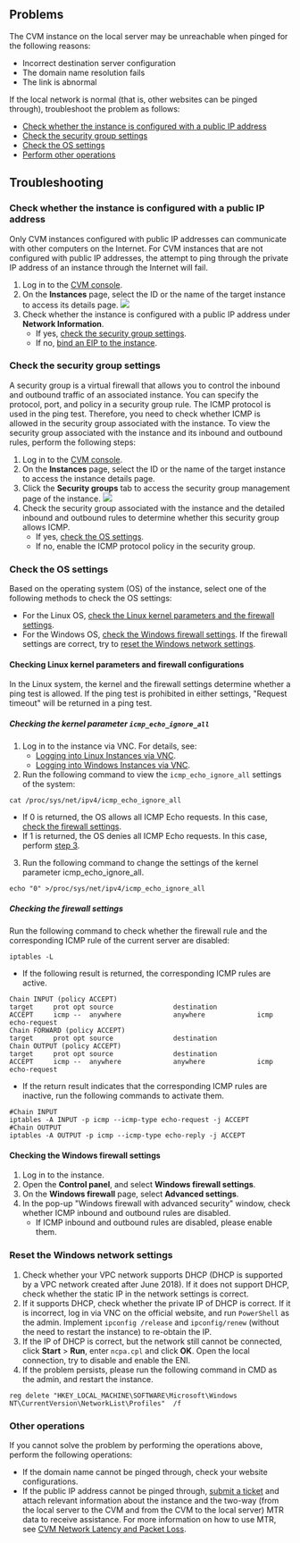 ## Problems

The CVM instance on the local server may be unreachable when pinged for the following reasons:
- Incorrect destination server configuration
- The domain name resolution fails
- The link is abnormal

If the local network is normal (that is, other websites can be pinged through), troubleshoot the problem as follows:
- [Check whether the instance is configured with a public IP address](#isConfigurePublicIP)
- [Check the security group settings](#CheckSecurityGroupSetting)
- [Check the OS settings](#CheckOSSetting)
- [Perform other operations](#OtherOperations)

## Troubleshooting


### Check whether the instance is configured with a public IP address[](id:isConfigurePublicIP)

<dx-alert infotype="explain" title="">
Only CVM instances configured with public IP addresses can communicate with other computers on the Internet. For CVM instances that are not configured with public IP addresses, the attempt to ping through the private IP address of an instance through the Internet will fail.
</dx-alert>


1. Log in to the [CVM console](https://console.cloud.tencent.com/cvm/index).
2. On the **Instances** page, select the ID or the name of the target instance to access its details page.
![](https://main.qcloudimg.com/raw/12dfabc6420688ebb0dd0f1a8f4d7188.png)
3. Check whether the instance is configured with a public IP address under **Network Information**.
   - If yes, [check the security group settings](#CheckSecurityGroupSetting).
   - If no, [bind an EIP to the instance](https://intl.cloud.tencent.com/document/product/213/16586).


### Check the security group settings[](id:CheckSecurityGroupSetting)

A security group is a virtual firewall that allows you to control the inbound and outbound traffic of an associated instance. You can specify the protocol, port, and policy in a security group rule. The ICMP protocol is used in the ping test. Therefore, you need to check whether ICMP is allowed in the security group associated with the instance. To view the security group associated with the instance and its inbound and outbound rules, perform the following steps:
1. Log in to the [CVM console](https://console.cloud.tencent.com/cvm/index).
2. On the **Instances** page, select the ID or the name of the target instance to access the instance details page.
3. Click the **Security groups** tab to access the security group management page of the instance.
![](https://main.qcloudimg.com/raw/bf5881258356a0af748ae16d9cf321a2.png)
4. Check the security group associated with the instance and the detailed inbound and outbound rules to determine whether this security group allows ICMP.
   - If yes, [check the OS settings](#CheckOSSetting).
   - If no, enable the ICMP protocol policy in the security group.


### Check the OS settings[](id:CheckOSSetting)

Based on the operating system (OS) of the instance, select one of the following methods to check the OS settings:
- For the Linux OS, [check the Linux kernel parameters and the firewall settings](#CheckLinux).
- For the Windows OS, [check the Windows firewall settings](#CheckWindows). If the firewall settings are correct, try to [reset the Windows network settings](#reset).


#### Checking Linux kernel parameters and firewall configurations[](id:CheckLinux)

<dx-alert infotype="explain" title="">
In the Linux system, the kernel and the firewall settings determine whether a ping test is allowed. If the ping test is prohibited in either settings, "Request timeout" will be returned in a ping test.
</dx-alert>

##### Checking the kernel parameter `icmp_echo_ignore_all`

1. Log in to the instance via VNC. For details, see:
   - [Logging into Linux Instances via VNC](https://intl.cloud.tencent.com/document/product/213/32494).
   - [Logging into Windows Instances via VNC](https://intl.cloud.tencent.com/document/product/213/32496).
2. Run the following command to view the `icmp_echo_ignore_all` settings of the system:
```
cat /proc/sys/net/ipv4/icmp_echo_ignore_all
```
   - If 0 is returned, the OS allows all ICMP Echo requests. In this case, [check the firewall settings](#CheckLinuxFirewall).
   - If 1 is returned, the OS denies all ICMP Echo requests. In this case, perform [step 3](#Linux_step03).

3. [](id:Linux_step03)Run the following command to change the settings of the kernel parameter icmp_echo_ignore_all.
```
echo "0" >/proc/sys/net/ipv4/icmp_echo_ignore_all
```


##### Checking the firewall settings[](id:CheckLinuxFirewall)

Run the following command to check whether the firewall rule and the corresponding ICMP rule of the current server are disabled:
```
iptables -L
```
- If the following result is returned, the corresponding ICMP rules are active.
```
Chain INPUT (policy ACCEPT)
target     prot opt source               destination         
ACCEPT     icmp --  anywhere             anywhere             icmp echo-request
Chain FORWARD (policy ACCEPT)
target     prot opt source               destination         
Chain OUTPUT (policy ACCEPT)
target     prot opt source               destination  
ACCEPT     icmp --  anywhere             anywhere             icmp echo-request
```
- If the return result indicates that the corresponding ICMP rules are inactive, run the following commands to activate them.
```
#Chain INPUT
iptables -A INPUT -p icmp --icmp-type echo-request -j ACCEPT
#Chain OUTPUT
iptables -A OUTPUT -p icmp --icmp-type echo-reply -j ACCEPT
```


#### Checking the Windows firewall settings[](id:CheckWindows)

1. Log in to the instance.
2. Open the **Control panel**, and select **Windows firewall settings**.
3. On the **Windows firewall** page, select **Advanced settings**.
4. In the pop-up "Windows firewall with advanced security" window, check whether ICMP inbound and outbound rules are disabled.
   - If ICMP inbound and outbound rules are disabled, please enable them.

### Reset the Windows network settings

1. Check whether your VPC network supports DHCP (DHCP is supported by a VPC network created after June 2018). If it does not support DHCP, check whether the static IP in the network settings is correct.
2. If it supports DHCP, check whether the private IP of DHCP is correct. If it is incorrect, log in via VNC on the official website, and run `PowerShell` as the admin. Implement `ipconfig /release` and `ipconfig/renew` (without the need to restart the instance) to re-obtain the IP.
3. If the IP of DHCP is correct, but the network still cannot be connected, click **Start** > **Run**, enter ` ncpa.cpl ` and click **OK**. Open the local connection, try to disable and enable the ENI.
4. If the problem persists, please run the following command in CMD as the admin, and restart the instance.
```plantext
reg delete "HKEY_LOCAL_MACHINE\SOFTWARE\Microsoft\Windows NT\CurrentVersion\NetworkList\Profiles"  /f
```

### Other operations[](id:OtherOperations)

If you cannot solve the problem by performing the operations above, perform the following operations:
- If the domain name cannot be pinged through, check your website configurations.
- If the public IP address cannot be pinged through, [submit a ticket](https://console.cloud.tencent.com/workorder/category) and attach relevant information about the instance and the two-way (from the local server to the CVM and from the CVM to the local server) MTR data to receive assistance.
For more information on how to use MTR, see [CVM Network Latency and Packet Loss](https://intl.cloud.tencent.com/document/product/213/14638).


